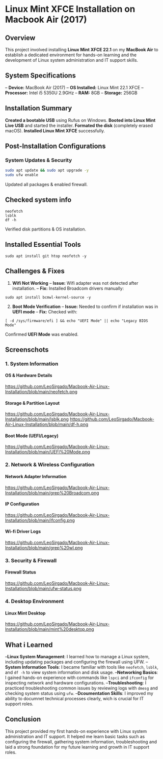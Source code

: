 # Linux Mint XFCE Installation on Macbook Air (2017) 
## Overview 
This project involved installing **Linux Mint XFCE 22.1** on my **MacBook Air** to establish a dedicated environment for hands-on learning and the development of Linux system administration and IT support skills. 

## System Specifications 
– **Device:** MacBook Air (2017)
– **OS Installed:** Linux Mint 22.1 XFCE
– **Processor:** Intel i5 5350U 2.9GHz
– **RAM:** 8GB
– **Storage:** 256GB

## **Installation Summary**
**Created a bootable USB** using Rufus on Windows.
**Booted into Linux Mint Live USB** and started the installer.
**Formated the disk** (completely erased macOS).
**Installed Linux Mint XFCE** successfully.

## **Post-Installation Configurations**
### **System Updates & Security**
```bash
sudo apt update && sudo apt upgrade -y
sudo ufw enable
```
Updated all packages & enabled firewall.

## **Checked system info**
```bach
neofetch
lsblk
df -h
```
Verified disk partitions & OS installation.

## **Installed Essential Tools**
```bach
sudo apt install git htop neofetch -y
```

## **Challenges & Fixes**

1. **Wifi Not Working**
– **Issue:** Wifi adapter was not detected after installation.
– **Fix:** Installed Broadcom drivers manually:
```bach
sudo apt install bcmwl-kernel-source -y
```

2. **Boot Mode Verification**
– **Issue:** Needed to confirm if installation was in **UEFI mode**
– **Fix:** Checked with:
```bach
[ -d /sys/firmware/efi ] && echo "UEFI Mode" || echo "Legacy BIOS Mode"
```
Confirmed **UEFI Mode** was enabled.

## **Screenschots**
### 1. **System Information**
#### **OS & Hardware Details**
https://github.com/LeoSirgado/Macbook-Air-Linux-Installation/blob/main/neofetch.png
#### **Storage & Partition Layout**
https://github.com/LeoSirgado/Macbook-Air-Linux-Installation/blob/main/lsblk.png
https://github.com/LeoSirgado/Macbook-Air-Linux-Installation/blob/main/df-h.png
#### **Boot Mode (UEFI/Legacy)**
https://github.com/LeoSirgado/Macbook-Air-Linux-Installation/blob/main/UEFI%20Mode.png
### 2. **Network & Wireless Configuration**
#### **Network Adapter Information**
https://github.com/LeoSirgado/Macbook-Air-Linux-Installation/blob/main/grep%20Broadcom.png
#### **IP Configuration**
https://github.com/LeoSirgado/Macbook-Air-Linux-Installation/blob/main/ifconfig.png
#### **Wi-fi Driver Logs**
https://github.com/LeoSirgado/Macbook-Air-Linux-Installation/blob/main/grep%20wl.png
### 3. **Security & Firewall**
#### **Firewall Status**
https://github.com/LeoSirgado/Macbook-Air-Linux-Installation/blob/main/ufw-status.png
### 4. **Desktop Environment**
#### **Linux Mint Desktop**
https://github.com/LeoSirgado/Macbook-Air-Linux-Installation/blob/main/mint%20desktop.png

## **What i Learned**
–**Linux System Management**: I learned how to manage a Linux system, including updating packages and configuring the firewall using UFW.
–**System Information Tools**: I became familiar with tools like `neofetch`, `lsblk`, and `df -h` to view system information and disk usage.
–**Networking Basics**: I gained hands-on experience with commands like `lspci` and `ifconfig` for inspecting network and hardware configurations.
–**Troubleshooting**: I practiced troubleshooting common issues by reviewing logs with `dmesg` and checking system status using `ufw`.
–**Dcoumentation Skills**: I improved my ability to documnet technical processes clearly, wich is crucial for IT support roles.

## **Conclusion**
This project provided my first hands-on experience with Linux system administration and IT support. It helped me learn basic tasks such as configuring the firewall, gathering system information, troubleshooting and laid a strong foundation for my future learning and growth in IT support roles. 
